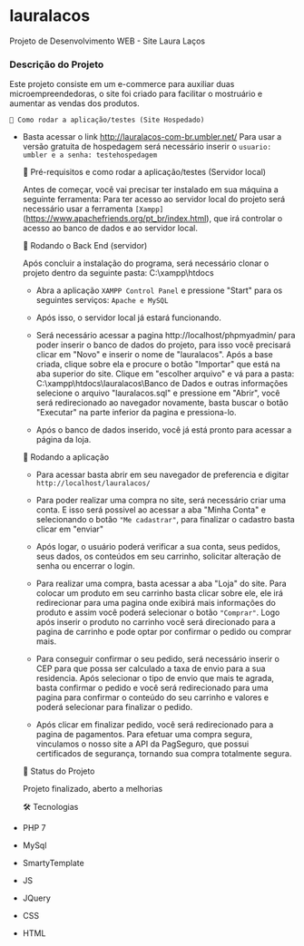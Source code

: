 # lauralacos
Projeto de Desenvolvimento WEB - Site Laura Laços


### Descrição do Projeto
Este projeto consiste em um e-commerce para auxiliar duas microempreendedoras, o site foi criado para facilitar o mostruário e aumentar as vendas dos produtos.</p>

	🎲 Como rodar a aplicação/testes (Site Hospedado)
  - Basta acessar o link http://lauralacos-com-br.umbler.net/
  Para usar a versão gratuita de hospedagem será necessário inserir o ```usuario: umbler e a senha: testehospedagem```


	🎲 Pré-requisitos e como rodar a aplicação/testes (Servidor local)

	Antes de começar, você vai precisar ter instalado em sua máquina a seguinte ferramenta:
	Para ter acesso ao servidor local do projeto será necessário usar a ferramenta ```[Xampp]```(https://www.apachefriends.org/pt_br/index.html), que irá controlar o acesso ao banco de dados e ao servidor local.

	🎲 Rodando o Back End (servidor)
	
		
	 Após concluir a instalação do programa, será necessário clonar o projeto dentro da seguinte pasta: C:\xampp\htdocs 
		
	- Abra a aplicação ```XAMPP Control Panel``` e pressione "Start" para os seguintes serviços: ```Apache e MySQL```
		
	- Após isso, o servidor local já estará funcionando. 
		
	- Será necessário acessar a pagina http://localhost/phpmyadmin/ para poder inserir o banco de dados do projeto, para isso você precisará clicar em "Novo" e inserir o nome de "lauralacos". Após a base criada, clique sobre ela e procure o botão "Importar" que está na aba superior do site. Clique em "escolher arquivo" e vá para a pasta: C:\xampp\htdocs\lauralacos\Banco de Dados e outras informações selecione o arquivo "lauralacos.sql" e pressione em "Abrir", você será redirecionado ao navegador novamente, basta buscar o botão "Executar" na parte inferior da pagina e pressiona-lo.
		
	- Após o banco de dados inserido, você já está pronto para acessar a página da loja.
	
	
	
	🎲 Rodando a aplicação
		
	- Para acessar basta abrir em seu navegador de preferencia e digitar ```http://localhost/lauralacos/```
		
	- Para poder realizar uma compra no site, será necessário criar uma conta. E isso será possivel ao acessar a aba "Minha Conta" e selecionando o botão ```"Me cadastrar"```, para finalizar o cadastro basta clicar em "enviar"
		
	- Após logar, o usuário poderá verificar a sua conta, seus pedidos, seus dados, os conteúdos em seu carrinho, solicitar alteração de senha ou encerrar o login. 
		
	- Para realizar uma compra, basta acessar a aba "Loja" do site. Para colocar um produto em seu carrinho basta clicar sobre ele, ele irá redirecionar para uma pagina onde exibirá mais informações do produto e assim você poderá selecionar o botão ```"Comprar"```. Logo após inserir o produto no carrinho você será direcionado para a pagina de carrinho e pode optar por confirmar o pedido ou comprar mais. 
		
	- Para conseguir confirmar o seu pedido, será necessário inserir o CEP para que possa ser calculado a taxa de envio para a sua residencia. Após selecionar o tipo de envio que mais te agrada, basta confirmar o pedido e você será redirecionado para uma pagina para confirmar o conteúdo do seu carrinho e valores e poderá selecionar para finalizar o pedido.
		
	- Após clicar em finalizar pedido, você será redirecionado para a pagina de pagamentos.  Para efetuar uma compra segura, vinculamos o nosso site a API da PagSeguro, que possui certificados de segurança, tornando sua compra totalmente segura. 


	🎲 Status do Projeto
  
	Projeto finalizado, aberto a melhorias

	


	🛠 Tecnologias
  - PHP 7
  - MySql
  - SmartyTemplate
  - JS
  - JQuery 
  - CSS
  - HTML
